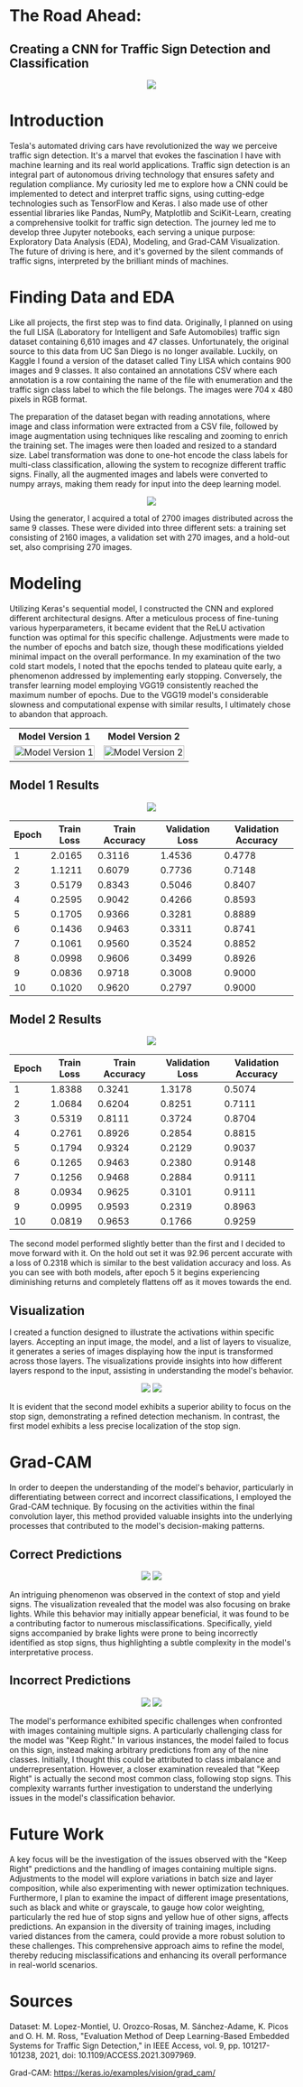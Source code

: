# **The Road Ahead:**
## Creating a CNN for Traffic Sign Detection and Classification

<p align="center">
<img src= "images/presentation/traffic_signs.jpg">
</p>

# **Introduction**
Tesla's automated driving cars have revolutionized the way we perceive traffic sign detection. It's a marvel that evokes the fascination I have with machine learning and its real world applications. Traffic sign detection is an integral part of autonomous driving technology that ensures safety and regulation compliance. My curiosity led me to explore how a CNN could be implemented to detect and interpret traffic signs, using cutting-edge technologies such as TensorFlow and Keras. I also made use of other essential libraries like Pandas, NumPy, Matplotlib and SciKit-Learn, creating a comprehensive toolkit for traffic sign detection. The journey led me to develop three Jupyter notebooks, each serving a unique purpose: Exploratory Data Analysis (EDA), Modeling, and Grad-CAM Visualization. The future of driving is here, and it's governed by the silent commands of traffic signs, interpreted by the brilliant minds of machines.

# **Finding Data and EDA**
Like all projects, the first step was to find data. Originally, I planned on using the full LISA (Laboratory for Intelligent and Safe Automobiles) traffic sign dataset containing 6,610 images and 47 classes. Unfortunately, the original source to this data from UC San Diego is no longer available. Luckily, on Kaggle I found a version of the dataset called Tiny LISA which contains 900 images and 9 classes. It also contained an annotations CSV where each annotation is a row containing the name of the file with enumeration and the traffic sign class label to which the file belongs. The images were 704 x 480 pixels in RGB format. 

The preparation of the dataset began with reading annotations, where image and class information were extracted from a CSV file, followed by image augmentation using techniques like rescaling and zooming to enrich the training set. The images were then loaded and resized to a standard size. Label transformation was done to one-hot encode the class labels for multi-class classification, allowing the system to recognize different traffic signs. Finally, all the augmented images and labels were converted to numpy arrays, making them ready for input into the deep learning model. 

<p align="center">
<img src= "images/presentation/datagen.jpg">
</p>

Using the generator, I acquired a total of 2700 images distributed across the same 9 classes. These were divided into three different sets: a training set consisting of 2160 images, a validation set with 270 images, and a hold-out set, also comprising 270 images.

# **Modeling**
Utilizing Keras's sequential model, I constructed the CNN and explored different architectural designs. After a meticulous process of fine-tuning various hyperparameters, it became evident that the ReLU activation function was optimal for this specific challenge. Adjustments were made to the number of epochs and batch size, though these modifications yielded minimal impact on the overall performance. In my examination of the two cold start models, I noted that the epochs tended to plateau quite early, a phenomenon addressed by implementing early stopping. Conversely, the transfer learning model employing VGG19 consistently reached the maximum number of epochs. Due to the VGG19 model's considerable slowness and computational expense with similar results, I ultimately chose to abandon that approach.

<table align="center" width="100%">
  <tr>
    <th align="center">Model Version 1</th>
    <th align="center">Model Version 2</th>
  </tr>
  <tr>
    <td align="center" valign="top">
      <img src="images/presentation/model_v1_h5.svg" alt="Model Version 1" width="100%">
    </td>
    <td align="center" valign="top">
      <img src="images/presentation/model_v2_h5.svg" alt="Model Version 2" width="100%">
    </td>
  </tr>
</table>

## Model 1 Results

<p align="center">
<img src= "images/presentation/model_v1_graph.png">
</p>

| Epoch | Train Loss | Train Accuracy | Validation Loss | Validation Accuracy |
|-------|------------|----------------|-----------------|---------------------|
| 1     | 2.0165     | 0.3116         | 1.4536          | 0.4778              |
| 2     | 1.1211     | 0.6079         | 0.7736          | 0.7148              |
| 3     | 0.5179     | 0.8343         | 0.5046          | 0.8407              |
| 4     | 0.2595     | 0.9042         | 0.4266          | 0.8593              |
| 5     | 0.1705     | 0.9366         | 0.3281          | 0.8889              |
| 6     | 0.1436     | 0.9463         | 0.3311          | 0.8741              |
| 7     | 0.1061     | 0.9560         | 0.3524          | 0.8852              |
| 8     | 0.0998     | 0.9606         | 0.3499          | 0.8926              |
| 9     | 0.0836     | 0.9718         | 0.3008          | 0.9000              |
| 10    | 0.1020     | 0.9620         | 0.2797          | 0.9000              |

## Model 2 Results

<p align="center">
<img src= "images/presentation/model_v2_graph.png">
</p>

| Epoch | Train Loss | Train Accuracy | Validation Loss | Validation Accuracy |
|-------|------------|----------------|-----------------|---------------------|
| 1     | 1.8388     | 0.3241         | 1.3178          | 0.5074              |
| 2     | 1.0684     | 0.6204         | 0.8251          | 0.7111              |
| 3     | 0.5319     | 0.8111         | 0.3724          | 0.8704              |
| 4     | 0.2761     | 0.8926         | 0.2854          | 0.8815              |
| 5     | 0.1794     | 0.9324         | 0.2129          | 0.9037              |
| 6     | 0.1265     | 0.9463         | 0.2380          | 0.9148              |
| 7     | 0.1256     | 0.9468         | 0.2884          | 0.9111              |
| 8     | 0.0934     | 0.9625         | 0.3101          | 0.9111              |
| 9     | 0.0995     | 0.9593         | 0.2319          | 0.8963              |
| 10    | 0.0819     | 0.9653         | 0.1766          | 0.9259              |

The second model performed slightly better than the first and I decided to move forward with it. On the hold out set it was 92.96 percent accurate with a loss of 0.2318 which is similar to the best validation accuracy and loss. As you can see with both models, after epoch 5 it begins experiencing diminishing returns and completely flattens off as it moves towards the end.

## Visualization

I created a function designed to illustrate the activations within specific layers. Accepting an input image, the model, and a list of layers to visualize, it generates a series of images displaying how the input is transformed across those layers. The visualizations provide insights into how different layers respond to the input, assisting in understanding the model's behavior.

<p align="center">
<img src= "images/presentation/model_v1_viz2.png">
<img src= "images/presentation/model_v2_viz2.png">
</p>

It is evident that the second model exhibits a superior ability to focus on the stop sign, demonstrating a refined detection mechanism. In contrast, the first model exhibits a less precise localization of the stop sign.

# Grad-CAM

In order to deepen the understanding of the model's behavior, particularly in differentiating between correct and incorrect classifications, I employed the Grad-CAM technique. By focusing on the activities within the final convolution layer, this method provided valuable insights into the underlying processes that contributed to the model's decision-making patterns.

## Correct Predictions
<p align="center">
<img src= "images/presentation/correct/correct_stop1.png">
<img src= "images/presentation/correct/correct_yield2.png">
</p>

An intriguing phenomenon was observed in the context of stop and yield signs. The visualization revealed that the model was also focusing on brake lights. While this behavior may initially appear beneficial, it was found to be a contributing factor to numerous misclassifications. Specifically, yield signs accompanied by brake lights were prone to being incorrectly identified as stop signs, thus highlighting a subtle complexity in the model's interpretative process.

## Incorrect Predictions
<p align="center">
<img src= "images/presentation/wrong/wrong_1.png">
<img src= "images/presentation/wrong/wrong_6.png">
</p>

The model's performance exhibited specific challenges when confronted with images containing multiple signs. A particularly challenging class for the model was "Keep Right." In various instances, the model failed to focus on this sign, instead making arbitrary predictions from any of the nine classes. Initially, I thought this could be attributed to class imbalance and underrepresentation. However, a closer examination revealed that "Keep Right" is actually the second most common class, following stop signs. This complexity warrants further investigation to understand the underlying issues in the model's classification behavior.

# Future Work

A key focus will be the investigation of the issues observed with the "Keep Right" predictions and the handling of images containing multiple signs. Adjustments to the model will explore variations in batch size and layer composition, while also experimenting with newer optimization techniques. Furthermore, I plan to examine the impact of different image presentations, such as black and white or grayscale, to gauge how color weighting, particularly the red hue of stop signs and yellow hue of other signs, affects predictions. An expansion in the diversity of training images, including varied distances from the camera, could provide a more robust solution to these challenges. This comprehensive approach aims to refine the model, thereby reducing misclassifications and enhancing its overall performance in real-world scenarios.

# Sources

Dataset: M. Lopez-Montiel, U. Orozco-Rosas, M. Sánchez-Adame, K. Picos and O. H. M. Ross, "Evaluation Method of Deep Learning-Based Embedded Systems for Traffic Sign Detection," in IEEE Access, vol. 9, pp. 101217-101238, 2021, doi: 10.1109/ACCESS.2021.3097969.

Grad-CAM: https://keras.io/examples/vision/grad_cam/